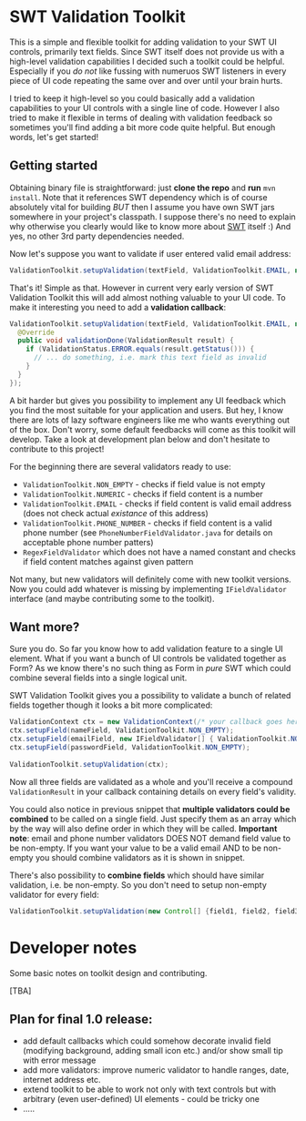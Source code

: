 SWT Validation Toolkit
===============================

This is a simple and flexible toolkit for adding validation to your SWT UI controls, primarily text fields. Since SWT itself does not provide us with a high-level validation capabilities I decided such a toolkit could be helpful. Especially if you *do not* like fussing with numeruos SWT listeners in every piece of UI code repeating the same over and over until your brain hurts.

I tried to keep it high-level so you could basically add a validation capabilities to your UI controls with a single line of code. However I also tried to make it flexible in terms of dealing with validation feedback so sometimes you'll find adding a bit more code quite helpful. But enough words, let's get started!

Getting started
----------------------

Obtaining binary file is straightforward: just **clone the repo** and **run** `mvn install`. Note that it references SWT dependency which is of course absolutely vital for building *BUT* then I assume you have own SWT jars somewhere in your project's classpath. I suppose there's no need to explain why otherwise you clearly would like to know more about [SWT](http://www.eclipse.org/swt/) itself :) And yes, no other 3rd party dependencies needed.

Now let's suppose you want to validate if user entered valid email address:

```java
ValidationToolkit.setupValidation(textField, ValidationToolkit.EMAIL, null);
```

That's it! Simple as that. However in current very early version of SWT Validation Toolkit this will add almost nothing valuable to your UI code. To make it interesting you need to add a **validation callback**:

```java
ValidationToolkit.setupValidation(textField, ValidationToolkit.EMAIL, new ValidationCallback() {
  @Override
  public void validationDone(ValidationResult result) {
    if (ValidationStatus.ERROR.equals(result.getStatus())) {
  	  // ... do something, i.e. mark this text field as invalid
    }
  }
});
```

A bit harder but gives you possibility to implement any UI feedback which you find the most suitable for your application and users. But hey, I know there are lots of lazy software engineers like me who wants everything out of the box. Don't worry, some default feedbacks will come as this toolkit will develop. Take a look at development plan below and don't hesitate to contribute to this project!

For the beginning there are several validators ready to use:
* `ValidationToolkit.NON_EMPTY` - checks if field value is not empty
* `ValidationToolkit.NUMERIC` - checks if field content is a number
* `ValidationToolkit.EMAIL` - checks if field content is valid email address (does not check actual _existance_ of this address)
* `ValidationToolkit.PHONE_NUMBER` - checks if field content is a valid phone number (see `PhoneNumberFieldValidator.java` for details on acceptable phone number patters)
* `RegexFieldValidator` which does not have a named constant and checks if field content matches against given pattern

Not many, but new validators will definitely come with new toolkit versions. Now you could add whatever is missing by implementing `IFieldValidator` interface (and maybe contributing some to the toolkit).

Want more?
-------------------------
Sure you do. So far you know how to add validation feature to a single UI element. What if you want a bunch of UI controls be validated together as Form? As we know there's no such thing as Form in _pure_ SWT which could combine several fields into a single logical unit.

SWT Validation Toolkit gives you a possibility to validate a bunch of related fields together though it looks a bit more complicated:

```java
ValidationContext ctx = new ValidationContext(/* your callback goes here */);
ctx.setupField(nameField, ValidationToolkit.NON_EMPTY);
ctx.setupField(emailField, new IFieldValidator[] { ValidationToolkit.NON_EMPTY, ValidationToolkit.EMAIL });
ctx.setupField(passwordField, ValidationToolkit.NON_EMPTY);
		
ValidationToolkit.setupValidation(ctx);
```

Now all three fields are validated as a whole and you'll receive a compound `ValidationResult` in your callback containing details on every field's validity.

You could also notice in previous snippet that **multiple validators could be combined** to be called on a single field. Just specify them as an array which by the way will also define order in which they will be called. **Important note**: email and phone number validators DOES NOT demand field value to be non-empty. If you want your value to be a valid email AND to be non-empty you should combine validators as it is shown in snippet.

There's also possibility to **combine fields** which should have similar validation, i.e. be non-empty. So you don't need to setup non-empty validator for every field:

```java
ValidationToolkit.setupValidation(new Control[] {field1, field2, field3}, ValidationToolkit.NON_EMPTY, /* your callback*/);
```

Developer notes
=========================================================

Some basic notes on toolkit design and contributing.

\[TBA\]

Plan for final 1.0 release:
------------------------
* add default callbacks which could somehow decorate invalid field (modifying background, adding small icon etc.) and/or show small tip with error message
* add more validators: improve numeric validator to handle ranges, date, internet address etc.
* extend toolkit to be able to work not only with text controls but with arbitrary (even user-defined) UI elements - could be tricky one
* .....
